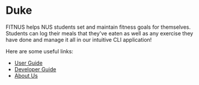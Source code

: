# Duke

FITNUS helps NUS students set and maintain fitness goals for themselves. Students can log their meals that they've eaten as well as any exercise they have done and manage it all in our intuitive CLI application!

Here are some useful links:
* [User Guide](UserGuide.md)
* [Developer Guide](DeveloperGuide.md)
* [About Us](AboutUs.md)